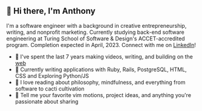 ## 👋 Hi there, I'm Anthony
I'm a software engineer with a background in creative entrepreneurship, writing, and nonprofit marketing.
Currently studying back-end software engineering at Turing School of Software & Design's ACCET-accredited program.
Completion expected in April, 2023. Connect with me on [LinkedIn](https://www.linkedin.com/in/ajongaro)!

- 🌱 I've spent the last 7 years making videos, writing, and building on the [web](https://www.breakthetwitch.com)
- 🔭 Currently writing applications with Ruby, Rails, PostgreSQL, HTML, CSS and Exploring Python/JS
- 📖 I love reading about philosophy, mindfulness, and everything from  software to cacti cultivation
- 💬 Tell me your favorite vim motions, project ideas, and anything you're passionate about sharing
